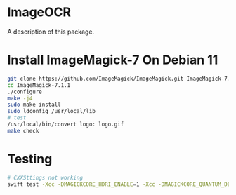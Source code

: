 # ImageOCR

A description of this package.

# Install ImageMagick-7 On Debian 11
```sh
git clone https://github.com/ImageMagick/ImageMagick.git ImageMagick-7.1.1
cd ImageMagick-7.1.1
./configure
make -j4
sudo make install
sudo ldconfig /usr/local/lib
# test
/usr/local/bin/convert logo: logo.gif
make check
```

# Testing
```sh
# CXXSttings not working
swift test -Xcc -DMAGICKCORE_HDRI_ENABLE=1 -Xcc -DMAGICKCORE_QUANTUM_DEPTH=16
```
